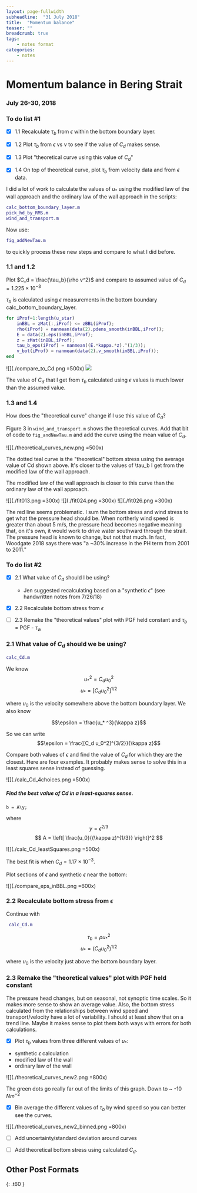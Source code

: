 ```yaml
---
layout: page-fullwidth
subheadline:  "31 July 2018"
title:  "Momentum balance"
teaser: ""
breadcrumb: true
tags:
    - notes format
categories:
    - notes
---
```

# Momentum balance in Bering Strait
### July 26-30, 2018


### To do list #1
- [x] 1.1 Recalculate $\tau_b$ from $\epsilon$ within the bottom boundary layer.  
- [x] 1.2 Plot $\tau_b$  from $\epsilon$ vs v to see if the value of $C_d$ makes sense.
- [x] 1.3 Plot "theoretical curve using this value of $C_d$"
- [x] 1.4 On top of theoretical curve, plot $\tau_b$ from velocity data and from $\epsilon$ data.


I did a lot of work to calculate the values of $u_*$ using the modified law of the wall approach and the ordinary law of the wall approach in the scripts:

```Matlab
calc_bottom_boundary_layer.m
pick_hd_by_RMS.m
wind_and_transport.m
```

Now use:
```Matlab
fig_addNewTau.m
```
to quickly process these new steps and compare to what I did before.

### 1.1 and 1.2
Plot $C_d = \frac{\tau_b}{\rho v^2}$ and compare to assumed value of $C_d = 1.225  \times 10^{-3}$

$\tau_b$ is calculated using $\epsilon$ measurements in the bottom boundary calc_bottom_boundary_layer.

```Matlab
for iProf=1:length(u_star)
    inBBL = zMat(:,iProf) <= zBBL(iProf);
    rho(iProf) = nanmean(data(2).pdens_smooth(inBBL,iProf));
    E = data(2).eps(inBBL,iProf);
    z = zMat(inBBL,iProf);
    tau_b_eps(iProf) = nanmean((E.*kappa.*z).^(1/3));  
    v_bot(iProf) = nanmean(data(2).v_smooth(inBBL,iProf));
end
```

![](./compare_to_Cd.png =500x)
<img src="./compare_to_Cd.png">

The value of $C_d$ that I get from $\tau_b$ calculated using $\epsilon$ values is much lower than the assumed value.

### 1.3 and 1.4
How does the "theoretical curve" change if I use this value of $C_d$?

Figure 3 in `wind_and_transport.m` shows the theoretical curves. Add that bit of code to `fig_andNewTau.m` and add the curve using the mean value of $C_d$.

![](./theoretical_curves_new.png =500x)

The dotted teal curve is the "theoretical" bottom stress using the average value of Cd shown above. It's closer to the values of \tau_b I get from the modified law of the wall approach.

The modified law of the wall approach is closer to this curve than the ordinary law of the wall approach.

![](./fit013.png =300x)
![](./fit024.png =300x)
![](./fit026.png =300x)

The red line seems problematic. I sum the bottom stress and wind stress to get what the pressure head should be. When northerly wind speed is greater than about 5 m/s, the pressure head becomes negative meaning that, on it's own, it would work to drive water southward through the strait. The pressure head is known to change, but not that much. In fact, Woodgate 2018 says there was
"a ~30% increase in the PH term from 2001 to 2011."

### To do list #2
- [x] 2.1 What value of $C_d$ should I be using?
  * Jen suggested recalculating based on a "synthetic $\epsilon$" (see handwritten notes from 7/26/18)
- [x] 2.2 Recalculate bottom stress from $\epsilon$
- [ ] 2.3 Remake the "theoretical values" plot with PGF held constant and $\tau_b$ = PGF - $\tau_w$


### 2.1 What value of $C_d$ should we be using?
```Matlab
calc_Cd.m
```
We know
$$u_* ^2 = C_d u_0 ^2$$
$$u_* = [C_d u_0^2]^{1/2} $$

 where $u_0$ is the velocity somewhere above the bottom boundary layer. We also know

$$\epsilon = \frac{u_* ^3}{\kappa z}$$

So we can write
$$\epsilon = \frac{[C_d u_0^2]^{3/2}}{\kappa z}$$

Compare both values of $\epsilon$ and find the value of $C_d$ for which they are the closest. Here are four examples. It probably makes sense to solve this in a least squares sense instead of guessing.

![](./calc_Cd_4choices.png =500x)

##### Find the best value of Cd in a least-squares sense.

```
b = A\y;
```
where
$$ y = \epsilon^{2/3} $$
$$ A = \left[ \frac{u_0}{(\kappa z)^{1/3}} \right]^2 $$

![](./calc_Cd_leastSquares.png =500x)

The best fit is when $C_d = 1.17 \times 10^{-3}$.

Plot sections of $\epsilon$ and synthetic $\epsilon$ near the bottom:

![](./compare_eps_inBBL.png =600x)


### 2.2 Recalculate bottom stress from $\epsilon$

Continue with
```Matlab
 calc_Cd.m
```

$$\tau_b = \rho u_*^2$$
$$u_* = \left(C_d u_0^2 \right)^{1/2} $$


where $u_0$ is the velocity just above the bottom boundary layer.

### 2.3 Remake the "theoretical values" plot with PGF held constant
The pressure head changes, but on seasonal, not synoptic time scales. So it makes more sense to show an average value. Also, the bottom stress calculated from the relationships between wind speed and transport/velocity have a lot of variability. I should at least show that on a trend line. Maybe it makes sense to plot them both ways with errors for both calculations.

- [x] Plot $\tau_b$ values from three different values of $u_*$:
* synthetic $\epsilon$ calculation
* modified law of the wall
* ordinary law of the wall

![](./theoretical_curves_new2.png =800x)

The green dots go really far out of the limits of this graph. Down to ~ -10  $N m^{-2}$

- [x] Bin average the different values of $\tau_b$ by wind speed so you can better see the curves.

![](./theoretical_curves_new2_binned.png =800x)

- [ ] Add uncertainty/standard deviation around curves
- [ ] Add theoretical bottom stress using calculated $C_d$.


## Other Post Formats
{: .t60 }
